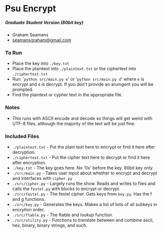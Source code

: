 # Psu Encrypt 
##### Graduate Student Version (80bit key)
* Graham Seamans
* seamansgraham@gmail.com
### To Run
* Place the key into `./key.txt`
* Place the plaintext into `./plaintext.txt` or the ciphertext into `./ciphertext.txt`
* Run: '`python src/main.py e`' or '`python src/main.py d`' where `e` is encrypt and `d` is decrypt. If you don't provide an arumgent you will be prompted.
* Find the plaintext or cypher text in the appropriate file.
### Notes
* This runs with ASCII encode and decode so things will get weird with UTF-8 files, although the majority of the text will be just fine.

### Included Files
* `./plaintext.txt` - Put the plain text here to encrypt or find it here after decryption.
* `./ciphertext.txt` - Put the cipher text here to decrypt or find it here after encryption.
* `./key.txt` - The key goes here. No '0x' before the key. 80bit key only.
* `./src/main.py` - Takes user input about whether to encrypt and decrypt and interfaces with `cipher.py`
* `./src/cipher.py` - Largely runs the show. Reads and writes to files and calls the `festel.py` with blocks to encrypt or decrypt.
* `./src/festel.py` - The festel cipher. Gets keys from `key.py`. Has the f and g functions. 
* `./src/key.py` - Generates the keys. Makes a list of lists of all subkeys in encrytion order.
* `./src/ftable.py` - The ftable and lookup function.
* `./src/utility.py` - Functions to translate between and combine ascii, hex, binary, binary strings, and such.
